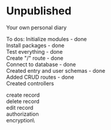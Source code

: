 # Unpublished
Your own personal diary 

To dos:
Initialize modules - done\
Install packages - done\
Test everything - done\
Create "/" route - done\
Connect to database - done\
Created entry and user schemas - done\
Added CRUD routes - done\
Created controllers

create record\
delete record\
edit record\
authorization\
encryption\

